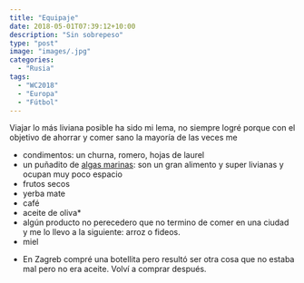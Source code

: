 ```yaml
---
title: "Equipaje"
date: 2018-05-01T07:39:12+10:00
description: "Sin sobrepeso"
type: "post"
image: "images/.jpg"
categories: 
  - "Rusia"
tags:
  - "WC2018"
  - "Europa"
  - "Fútbol"
---
```


Viajar lo más liviana posible ha sido mi lema, no siempre logré porque con el objetivo de ahorrar y comer sano la mayoría de las veces me 

- condimentos: un churna, romero, hojas de laurel
- un puñadito de [algas marinas](https://www.vidanaturalia.com/algas-marinas-beneficios-propiedades-y-tipos-de-algas-de-mar/): son un gran alimento y super livianas y ocupan muy poco espacio
- frutos secos
- yerba mate
- café
- aceite de oliva* 
- algún producto no perecedero que no termino de comer en una ciudad y me lo llevo a la siguiente: arroz o fideos. 
- miel



* En Zagreb compré una botellita pero resultó ser otra cosa que no estaba mal pero no era aceite. Volví a comprar después.
